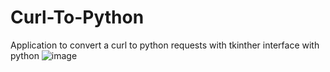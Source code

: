 # Curl-To-Python
Application to convert a curl to python requests with tkinther interface with python
![image](https://github.com/0MeMo07/Curl-To-Python/assets/103096364/1bd3e8cd-0a39-4cb0-b7d8-424ba5262108)
